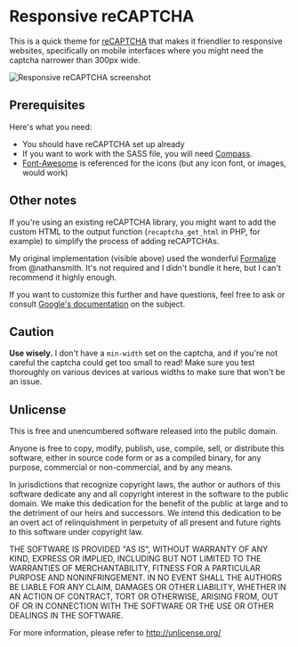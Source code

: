 # Responsive reCAPTCHA

This is a quick theme for <a href="https://www.google.com/recaptcha">reCAPTCHA</a> that makes it friendlier to responsive websites, specifically on mobile interfaces where you might need the captcha narrower than 300px wide.

<img src="http://i.imgur.com/lWuCN.png" alt="Responsive reCAPTCHA screenshot">

## Prerequisites

Here's what you need:

*   You should have reCAPTCHA set up already
*   If you want to work with the SASS file, you will need <a href="http://compass-style.org/">Compass</a>.
*   <a href="http://fortawesome.github.com/Font-Awesome/">Font-Awesome</a> is referenced for the icons (but any icon font, or images, would work)

## Other notes

If you're using an existing reCAPTCHA library, you might want to add the custom HTML to the output function (`recaptcha_get_html` in PHP, for example) to simplify the process of adding reCAPTCHAs.

My original implementation (visible above) used the wonderful <a href="https://github.com/nathansmith/formalize">Formalize</a> from @nathansmith. It's not required and I didn't bundle it here, but I can't recommend it highly enough.

If you want to customize this further and have questions, feel free to ask or consult <a href="https://developers.google.com/recaptcha/docs/customization">Google's documentation</a> on the subject.

## Caution

**Use wisely.** I don't have a `min-width` set on the captcha, and if you're not careful the captcha could get too small to read! Make sure you test thoroughly on various devices at various widths to make sure that won't be an issue.

## Unlicense

This is free and unencumbered software released into the public domain.

Anyone is free to copy, modify, publish, use, compile, sell, or
distribute this software, either in source code form or as a compiled
binary, for any purpose, commercial or non-commercial, and by any
means.

In jurisdictions that recognize copyright laws, the author or authors
of this software dedicate any and all copyright interest in the
software to the public domain. We make this dedication for the benefit
of the public at large and to the detriment of our heirs and
successors. We intend this dedication to be an overt act of
relinquishment in perpetuity of all present and future rights to this
software under copyright law.

THE SOFTWARE IS PROVIDED "AS IS", WITHOUT WARRANTY OF ANY KIND,
EXPRESS OR IMPLIED, INCLUDING BUT NOT LIMITED TO THE WARRANTIES OF
MERCHANTABILITY, FITNESS FOR A PARTICULAR PURPOSE AND NONINFRINGEMENT.
IN NO EVENT SHALL THE AUTHORS BE LIABLE FOR ANY CLAIM, DAMAGES OR
OTHER LIABILITY, WHETHER IN AN ACTION OF CONTRACT, TORT OR OTHERWISE,
ARISING FROM, OUT OF OR IN CONNECTION WITH THE SOFTWARE OR THE USE OR
OTHER DEALINGS IN THE SOFTWARE.

For more information, please refer to <http://unlicense.org/>